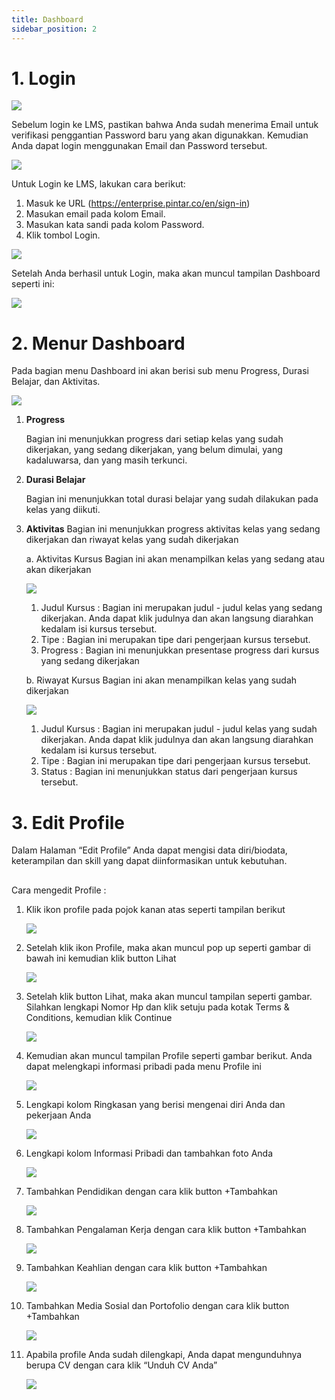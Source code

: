 ```yaml
---
title: Dashboard
sidebar_position: 2
---
```

# 1. Login

![](/img/Enterprise-LMS-Login_1.3.png)

Sebelum login ke LMS, pastikan bahwa Anda sudah menerima Email untuk verifikasi penggantian Password baru yang akan digunakkan. Kemudian Anda dapat login menggunakan Email dan Password tersebut.

![](/img/Enterprise-LMS-Login_1.1.png)

Untuk Login ke LMS, lakukan cara berikut:

1. Masuk ke URL (<https://enterprise.pintar.co/en/sign-in>)
2. Masukan email pada kolom Email.
3. Masukan kata sandi pada kolom Password.
4. Klik tombol Login.

![](/img/Enterprise-LMS-Login_1.2.png)

Setelah Anda berhasil untuk Login, maka akan muncul tampilan Dashboard seperti ini:

![](/img/Enterprise-LMS-Login_1.4.png)

# 2. Menur Dashboard

Pada bagian menu Dashboard ini akan berisi sub menu Progress, Durasi Belajar, dan Aktivitas.

![](/img/dashboard.jpg)

1. **Progress**

   Bagian ini menunjukkan progress dari setiap kelas yang sudah dikerjakan, yang sedang dikerjakan, yang belum dimulai, yang kadaluwarsa, dan yang masih terkunci.
2. **Durasi Belajar**

   Bagian ini menunjukkan total durasi belajar yang sudah dilakukan pada kelas yang diikuti.
3. **Aktivitas**
   Bagian ini menunjukkan progress aktivitas kelas yang sedang dikerjakan dan riwayat kelas yang sudah dikerjakan

   a. Aktivitas Kursus
   Bagian ini akan menampilkan kelas yang sedang atau akan dikerjakan

   ![](/img/Enterprise-LMS-Dashboard_1.2.png)

   1. Judul Kursus : Bagian ini merupakan judul - judul kelas yang sedang dikerjakan. Anda dapat klik judulnya dan akan langsung diarahkan kedalam isi kursus tersebut.
   2. Tipe : Bagian ini merupakan tipe dari pengerjaan kursus tersebut.
   3. Progress : Bagian ini menunjukkan presentase progress dari kursus yang sedang dikerjakan



   b. Riwayat Kursus
   Bagian ini akan menampilkan kelas yang sudah dikerjakan

   ![](/img/Enterprise-LMS-Dashboard_1.3.png)

   1. Judul Kursus : Bagian ini merupakan judul - judul kelas yang sudah dikerjakan. Anda dapat klik judulnya dan akan langsung diarahkan kedalam isi kursus tersebut.
   2. Tipe : Bagian ini merupakan tipe dari pengerjaan kursus tersebut.
   3. Status : Bagian ini menunjukkan status dari pengerjaan kursus tersebut.



# 3. Edit Profile

Dalam Halaman “Edit Profile” Anda dapat mengisi data diri/biodata, keterampilan dan skill yang dapat diinformasikan untuk kebutuhan.

## 
Cara mengedit Profile :

1. Klik ikon profile pada pojok kanan atas seperti tampilan berikut

   ![](/img/Enterprise-LMS-Edit-Profile_1.1.png)
2. Setelah klik ikon Profile, maka akan muncul pop up seperti gambar di bawah ini kemudian klik button Lihat

   ![](/img/Enterprise-LMS-Edit-Profile_1.2.png)
3. Setelah klik button Lihat, maka akan muncul tampilan seperti gambar. Silahkan lengkapi Nomor Hp dan klik setuju pada kotak Terms & Conditions, kemudian klik Continue

   ![](/img/profile.jpg)
4. Kemudian akan muncul tampilan Profile seperti gambar berikut. Anda dapat melengkapi informasi pribadi pada menu Profile ini

   ![](/img/profile-2.jpg)
5. Lengkapi kolom Ringkasan yang berisi mengenai diri Anda dan pekerjaan Anda

   ![](/img/profile-3.jpg)
6. Lengkapi kolom Informasi Pribadi dan tambahkan foto Anda

   ![](/img/profile-4.jpg)
7. Tambahkan Pendidikan dengan cara klik button +Tambahkan

   ![](/img/profile-5.jpg)
8. Tambahkan Pengalaman Kerja dengan cara klik button +Tambahkan

   ![](/img/profile-6.jpg)
9. Tambahkan Keahlian dengan cara klik button +Tambahkan

   ![](/img/profile-7.jpg)
10. Tambahkan Media Sosial dan Portofolio dengan cara klik button +Tambahkan

    ![](/img/profile-8.jpg)
11. Apabila profile Anda sudah dilengkapi, Anda dapat mengunduhnya berupa CV dengan cara klik “Unduh CV Anda”

    ![](/img/profile-9.jpg)
